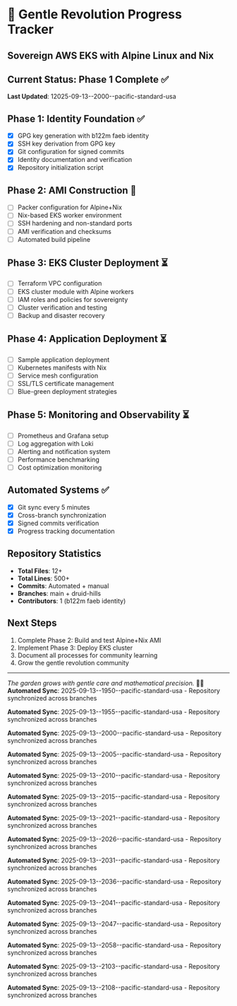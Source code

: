 # 🌸 Gentle Revolution Progress Tracker
## Sovereign AWS EKS with Alpine Linux and Nix

## Current Status: Phase 1 Complete ✅
**Last Updated**: 12025-09-13--2000--pacific-standard-usa

## Phase 1: Identity Foundation ✅
- [x] GPG key generation with b122m faeb identity
- [x] SSH key derivation from GPG key
- [x] Git configuration for signed commits
- [x] Identity documentation and verification
- [x] Repository initialization script

## Phase 2: AMI Construction 🚧
- [ ] Packer configuration for Alpine+Nix
- [ ] Nix-based EKS worker environment
- [ ] SSH hardening and non-standard ports
- [ ] AMI verification and checksums
- [ ] Automated build pipeline

## Phase 3: EKS Cluster Deployment ⏳
- [ ] Terraform VPC configuration
- [ ] EKS cluster module with Alpine workers
- [ ] IAM roles and policies for sovereignty
- [ ] Cluster verification and testing
- [ ] Backup and disaster recovery

## Phase 4: Application Deployment ⏳
- [ ] Sample application deployment
- [ ] Kubernetes manifests with Nix
- [ ] Service mesh configuration
- [ ] SSL/TLS certificate management
- [ ] Blue-green deployment strategies

## Phase 5: Monitoring and Observability ⏳
- [ ] Prometheus and Grafana setup
- [ ] Log aggregation with Loki
- [ ] Alerting and notification system
- [ ] Performance benchmarking
- [ ] Cost optimization monitoring

## Automated Systems ✅
- [x] Git sync every 5 minutes
- [x] Cross-branch synchronization
- [x] Signed commits verification
- [x] Progress tracking documentation

## Repository Statistics
- **Total Files**: 12+
- **Total Lines**: 500+
- **Commits**: Automated + manual
- **Branches**: main + druid-hills
- **Contributors**: 1 (b122m faeb identity)

## Next Steps
1. Complete Phase 2: Build and test Alpine+Nix AMI
2. Implement Phase 3: Deploy EKS cluster
3. Document all processes for community learning
4. Grow the gentle revolution community

---
*The garden grows with gentle care and mathematical precision.* 🌱💙
**Automated Sync**: 2025-09-13--1950--pacific-standard-usa - Repository synchronized across branches

**Automated Sync**: 2025-09-13--1955--pacific-standard-usa - Repository synchronized across branches

**Automated Sync**: 2025-09-13--2000--pacific-standard-usa - Repository synchronized across branches

**Automated Sync**: 2025-09-13--2005--pacific-standard-usa - Repository synchronized across branches

**Automated Sync**: 2025-09-13--2010--pacific-standard-usa - Repository synchronized across branches

**Automated Sync**: 2025-09-13--2015--pacific-standard-usa - Repository synchronized across branches

**Automated Sync**: 2025-09-13--2021--pacific-standard-usa - Repository synchronized across branches

**Automated Sync**: 2025-09-13--2026--pacific-standard-usa - Repository synchronized across branches

**Automated Sync**: 2025-09-13--2031--pacific-standard-usa - Repository synchronized across branches

**Automated Sync**: 2025-09-13--2036--pacific-standard-usa - Repository synchronized across branches

**Automated Sync**: 2025-09-13--2041--pacific-standard-usa - Repository synchronized across branches

**Automated Sync**: 2025-09-13--2047--pacific-standard-usa - Repository synchronized across branches

**Automated Sync**: 2025-09-13--2058--pacific-standard-usa - Repository synchronized across branches

**Automated Sync**: 2025-09-13--2103--pacific-standard-usa - Repository synchronized across branches

**Automated Sync**: 2025-09-13--2108--pacific-standard-usa - Repository synchronized across branches
